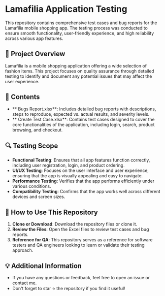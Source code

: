 # Lamafilia Application Testing
This repository contains comprehensive test cases and bug reports for the Lamafilia mobile shopping app. The testing process was conducted to ensure smooth functionality, user-friendly experience, and high reliability across various app features.

## 📌 Project Overview
Lamafilia is a mobile shopping application offering a wide selection of fashion items. This project focuses on quality assurance through detailed testing to identify and document any potential issues that may affect the user experience.

## 📝 Contents
- ** Bugs Report.xlsx**: Includes detailed bug reports with descriptions, steps to reproduce, expected vs. actual results, and severity levels.
- ** Create Test Case.xlsx**: Contains test cases designed to cover the core functionalities of the application, including login, search, product browsing, and checkout.

## 🔍 Testing Scope
- **Functional Testing**: Ensures that all app features function correctly, including user registration, login, and product ordering.
- **UI/UX Testing**: Focuses on the user interface and user experience, ensuring that the app is visually appealing and easy to navigate.
- **Performance Testing**: Verifies that the app performs efficiently under various conditions.
- **Compatibility Testing**: Confirms that the app works well across different devices and screen sizes.

## 🚀 How to Use This Repository
1. **Clone or Download**: Download the repository files or clone it.
2. **Review the Files**: Open the Excel files to review test cases and bug reports.
3. **Reference for QA**: This repository serves as a reference for software testers and QA engineers looking to learn or validate their testing approach.

## 💡 Additional Information
- If you have any questions or feedback, feel free to open an issue or contact me.
- Don't forget to star ⭐ the repository if you find it useful!

